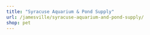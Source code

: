```yaml
---
title: "Syracuse Aquarium & Pond Supply"
url: /jamesville/syracuse-aquarium-and-pond-supply/
shop: pet
---
```

